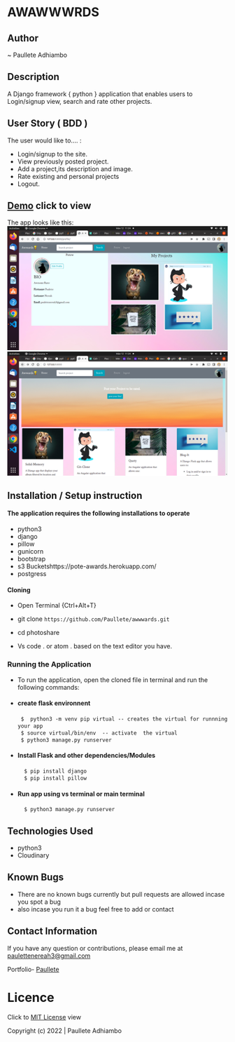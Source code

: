 # AWAWWWRDS


## Author

~ Paullete Adhiambo
## Description

A Django framework { python } application that enables users to Login/signup view, search and rate other projects.

## User Story ( BDD ) 
The user would like to.... :
+  Login/signup to the site.
+  View previously posted project.
+  Add a project,its description and image.
+  Rate existing and personal projects
+  Logout.

## [Demo](https://pote-awards.herokuapp.com/) click to view

  The app looks like this: 
  ![Image](/media/images/Screenshot%20from%202022-06-12%2011-24-08.png)
  ![Image](/media/images/Screenshot%20from%202022-06-12%2011-24-37.png)


## Installation / Setup instruction

#### The application requires the following installations to operate 
* python3
* django
* pillow
* gunicorn
* bootstrap
* s3 Bucketshttps://pote-awards.herokuapp.com/
* postgress

#### Cloning

* Open Terminal {Ctrl+Alt+T}

* git clone ``https://github.com/Paullete/awwwards.git``



* cd photoshare

* Vs code . or atom . based on the text editor you have.

### Running the Application
* To run the application, open the cloned file in terminal and run the following commands:
 * #### create flask environnent
        $  python3 -m venv pip virtual -- creates the virtual for runnning your app      
        $ source virtual/bin/env  -- activate  the virtual
        $ python3 manage.py runserver
        
* #### Install Flask and other dependencies/Modules
        $ pip install django
        $ pip install pillow
        
* #### Run app using vs terminal or main terminal
        $ python3 manage.py runserver



## Technologies Used

* python3
* Cloudinary


## Known Bugs
* There are no known bugs currently but pull requests are allowed incase you spot a bug
* also incase you run it a bug feel free to add or contact

## Contact Information 

If you have any question or contributions, please email me at [paulettenereah3@gmail.com](paulettenereah3@gmail.com)




Portfolio- [Paullete](https://Paullete.github.io/my_portfolio/)
# Licence

Click to  [MIT License](Licence) view

 Copyright (c) 2022 | Paullete Adhiambo
